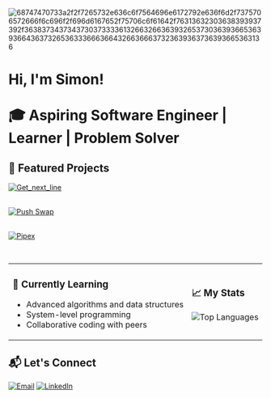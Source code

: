 ![68747470733a2f2f7265732e636c6f7564696e6172792e636f6d2f7375706572666f6c696f2f696d6167652f75706c6f61642f76313632303638393937392f363837343734373037333361326632663639326537303639366536393664363732653633366636643266366637323639363736393665363136](https://user-images.githubusercontent.com/58959408/232639433-cb0aea21-66f0-4508-a771-85e2089c5a87.gif)

<h1>Hi, I'm Simon! <br/><br/>🎓 Aspiring Software Engineer | Learner</a> | Problem Solver</a></h1>

## 🚀 Featured Projects  

[![Get_next_line](https://github-readme-stats.vercel.app/api/pin/?username=Simonnawara&repo=Get_Next_line&theme=onedark)](https://github.com/Simonnawara/get_next_line)
<br/> <br/>

[![Push Swap](https://github-readme-stats.vercel.app/api/pin/?username=Simonnawara&repo=Push_Swap&theme=onedark)](https://github.com/Simonnawara/push_swap)
<br/> <br/>

[![Pipex](https://github-readme-stats.vercel.app/api/pin/?username=Simonnawara&repo=Pipex&theme=onedark)](https://github.com/Simonnawara/pipex)
<br/> <br/>

##   

<table>
  <tr>
    <td>
      <h3>🌱 Currently Learning</h3>
      <ul>
        <li>Advanced algorithms and data structures</li>
        <li>System-level programming</li>
        <li>Collaborative coding with peers</li>
      </ul>
    </td>
    <td>
      <h3>📈 My Stats</h3>
      <p align="center">
        <img src="https://github-readme-stats.vercel.app/api/top-langs/?username=Simonnawara&layout=compact&theme=radical" alt="Top Languages" />
      </p>
    </td>
  </tr>
</table>

## 📬 Let's Connect

[![Email](https://img.shields.io/badge/-Email-D14836?style=flat-square&logo=gmail&logoColor=white)](mailto:sim.nawara@gmail.com)
[![LinkedIn](https://img.shields.io/badge/-LinkedIn-blue?style=flat-square&logo=linkedin)](https://www.linkedin.com/in/simon-nawara-24762a2b6/)  

